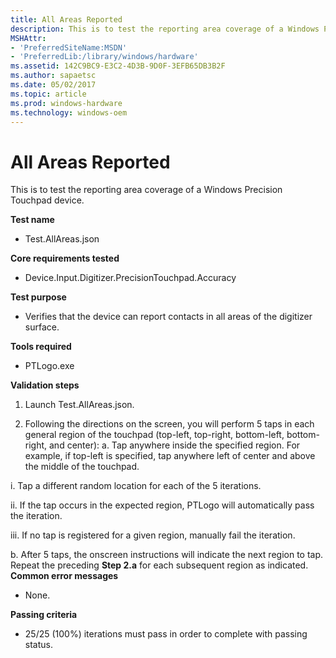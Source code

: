 ```yaml
---
title: All Areas Reported
description: This is to test the reporting area coverage of a Windows Precision Touchpad device.
MSHAttr:
- 'PreferredSiteName:MSDN'
- 'PreferredLib:/library/windows/hardware'
ms.assetid: 142C9BC9-E3C2-4D3B-9D0F-3EFB65DB3B2F
ms.author: sapaetsc
ms.date: 05/02/2017
ms.topic: article
ms.prod: windows-hardware
ms.technology: windows-oem
---
```


# All Areas Reported


This is to test the reporting area coverage of a Windows Precision Touchpad device.

**Test name**

-   Test.AllAreas.json

**Core requirements tested**

-   Device.Input.Digitizer.PrecisionTouchpad.Accuracy

**Test purpose**

-   Verifies that the device can report contacts in all areas of the digitizer surface.

**Tools required**

-   PTLogo.exe

**Validation steps**

1. Launch Test.AllAreas.json.

2. Following the directions on the screen, you will perform 5 taps in each general region of the touchpad (top-left, top-right, bottom-left, bottom-right, and center):
a. Tap anywhere inside the specified region. For example, if top-left is specified, tap anywhere left of center and above the middle of the touchpad.

i. Tap a different random location for each of the 5 iterations.

ii. If the tap occurs in the expected region, PTLogo will automatically pass the iteration.

iii. If no tap is registered for a given region, manually fail the iteration.

b. After 5 taps, the onscreen instructions will indicate the next region to tap. Repeat the preceding **Step 2.a** for each subsequent region as indicated.
**Common error messages**

-   None.

**Passing criteria**

-   25/25 (100%) iterations must pass in order to complete with passing status.

 

 






